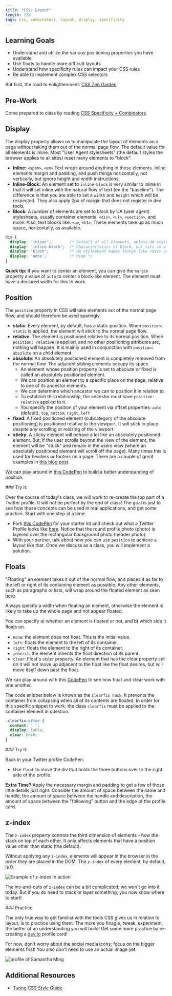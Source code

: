 ```yaml
---
title: "CSS: Layout"
length: 120
tags: css, combinators, layout, display, specificity
---
```


## Learning Goals

* Understand and utilize the various positioning properties you have available
* Use floats to handle more difficult layouts
* Understand how specificity rules can impact your CSS rules
* Be able to implement complex CSS selectors

But first, the road to enlightenment: [CSS Zen Garden](http://www.csszengarden.com/)

## Pre-Work

Come prepared to class by reading [CSS Specificity + Combinators](/lessons/module-1/css-specificity-combinators.html)

## Display

The display property allows us to manipulate the layout of elements on a page without taking them out of the normal page flow. The default value for all elements is inline. Most "User Agent stylesheets" (the default styles the browser applies to all sites) reset many elements to "block".

- **Inline:** `<span>`, `<em>` Text wraps around anything in these elements. Inline elements margin and padding, and push things horizontally, not vertically, but ignore height and width instructions.
- **Inline-Block:** An element set to `inline-block` is very similar to inline in that it will set inline with the natural flow of text (on the "baseline"). The difference is that you are able to set a `width` and `height` which will be respected. They also apply 2px of margin that does not register in dev tools.
- **Block:**  A number of elements are set to block by UA (user agent) stylesheets, usually container elements. `<div>`, `<ul>`, `<section>`, and more. Also, text blocks like: `<p>`, `<h1>`. These elements take up as much space, horizontally, as available.

```css
div {
  display: 'inline';        /* Default of all elements, unless UA stylesheet overrides */
  display: 'inline-block';  /* Characteristics of block, but sits in a line */
  display: 'block';         /* UA stylesheet makes things like <div> and <section> block */
  display: 'none';          /* Hide */
}
```

**Quick tip:** If you want to center an element, you can give the `margin` property a value of `auto` to center a block-like element. The element must have a declared width for this to work.

## Position

<!-- - We can manipulate this [CodePen](https://codepen.io/solidkraft/pen/zYvXWbq) to play around with the following values for our position property. -->
The `position` property in CSS will take elements out of the normal page flow, and should therefore be used sparingly.

- **static**: Every element, by default, has a static position. When `position: static` is applied, the element will stick to the normal page flow.
- **relative**: The element is positioned relative to its normal position. When `position: relative` is applied, and no other positioning attributes are, nothing will happen. It is mainly used in conjunction with `position: absolute` on a child element.
- **absolute**: An absolutely positioned element is completely removed from the normal flow. The adjacent sibling elements occupy its space.
  - An element whose position property is set to absolute or fixed is called an absolutely positioned element.
  - We can position an element to a specific place on the page, relative to one of its ancestor elements.
  - We can determine which ancestor we can to position it in relation to.
  - To establish this relationship, the ancestor must have `position: relative` applied to it.
  - You specify the position of your element via offset properties: `auto` (default), `top`, `bottom`, `right`, `left`
- **fixed**: A fixed positioned element (subcategory of the absolute positioning) is positioned relative to the viewport. It will stick in place despite any scrolling or resizing of the viewport.
- **sticky**: A sticky element will behave a lot like an absolutely positioned element. But, if the user scrolls beyond the view of the element, the element will be "stuck" and remain in the users view (where an absolutely positioned element will scroll off the page). Many times this is used for headers or footers on a page. There are a couple of great examples in [this blog post](https://medium.com/@elad/css-position-sticky-how-it-really-works-54cd01dc2d46).

We can play around in [this CodePen](https://codepen.io/solidkraft/pen/zYvXWbq) to build a better understanding of position.

<section class="call-to-action">
### Try It:

Over the course of today's class, we will work to re-create the top part of a Twitter profile. It will _not_ be perfect by the end of class! The goal is just to see how these concepts can be used in real applications, and get some practice. Start with one step at a time:
  * Fork [this CodePen](https://codepen.io/solidkraft/pen/eYpoMap?editors=1100) for your starter kit and check out what a Twitter Profile looks like [here](https://twitter.com/TaelurAlexis). Notice that the round profile photo (photo) is layered over the rectangular background photo (header photo).
  * With your partner, talk about how you can use `position` to achieve a layout like that. Once we discuss as a class, you will implement a solution.
</section>

## Floats

"Floating" an element takes it out of the normal flow, and places it as far to the left or right of its containing element as possible. Any other elements, such as paragraphs or lists, will wrap around the floated element as seen [here](https://codepen.io/solidkraft/pen/PoPgRvd).

Always specify a width when floating an element, otherwise the element is likely to take up the whole page and not appear floated.

You can specify a) whether an element is floated or not, and b) which side it ﬂoats on.
- `none`: the element does not float. This is the initial value.
- `left`: floats the element to the left of its container.
- `right`: floats the element to the right of its container.
- `inherit`: the element inherits the float direction of its parent.
- `clear`: Float's sister property. An element that has the clear property set on it will not move up adjacent to the float like the float desires, but will move itself down past the float.

We can play around with this [CodePen](https://codepen.io/solidkraft/pen/KKdYoLO) to see how float and clear work with one another.

The code snippet below is known as the `clearfix hack`. It prevents the container from collapsing when all of its contents are floated. In order for this specific snippet to work, the class `clearfix` must be applied to the container element in question.

```css
.clearfix:after {
  content: ' ';
  display: table;
  clear: both;
}
```

<section class="call-to-action">
### Try It:

Back in your Twitter profile CodePen:
  * Use `float` to move the div that holds the three buttons over to the right side of the profile.

**Extra Time?** Apply the necessary margin and padding to get a few of those little details just right. Consider the amount of space between the name and handle, the amount of space between the handle and description, the amount of space between the "following" button and the edge of the profile card.
</section>

## z-index

The `z-index` property controls the third dimension of elements - how the stack on top of each other. It only affects elements that have a position value other than static (the default).

Without applying any `z-index`, elements will appear in the browser in the order they are placed in the DOM. The `z-index` of every element, by default, is 0.

<img class="medium" src="./assets/images/css-layout/z-index.png" alt="Example of z-index in action">

The ins-and-outs of `z-index` can be a bit complicated; we won't go into it today. But if you do need to stack or layer something, you now know where to start!


<section class="checks-for-understanding">
### Practice

The only true way to get familiar with the tools CSS gives us in relation to layout, is to practice using them. The more you finagle, tweak, experiment, the better of an understanding you will build! Get some more practice by re-creating a [dev.to](https://dev.to/) profile card!

For now, don't worry about the social media icons; focus on the bigger elements first! You also don't need to use an actual image yet.

<img src="./assets/images/css-layout/dev-to-profile.png" alt="profile of Samantha Ming">
</section>

## Additional Resources

* [Turing CSS Style Guide](https://github.com/solidkraft/guides/tree/master/css)
